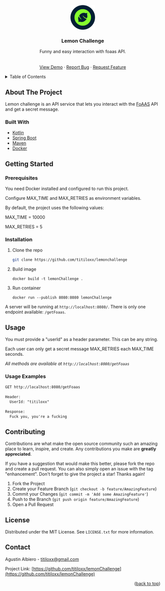 
_<!-- PROJECT LOGO -->_
<br />
<div align="center">
  <a href="https://github.com/titiloxx/lemonChallenge">
    <img src="images/logo.jpg" alt="Logo" width="80" height="80">
  </a>

<h3 align="center">Lemon Challenge</h3>

  <p align="center">
    Funny and easy interaction with foaas API.
    <br />
    <br />
    <br />
    <a href="https://lemonchallenge.kgji2b94avk8e.us-east-1.cs.amazonlightsail.com/getFoaas">View Demo</a>
    ·
    <a href="https://github.com/titiloxx/lemonChallenge/issues">Report Bug</a>
    ·
    <a href="https://github.com/titiloxx/lemonChallenge/issues">Request Feature</a>
  </p>
</div>

<!-- TABLE OF CONTENTS -->
<details>
  <summary>Table of Contents</summary>
  <ol>
    <li>
      <a href="#about-the-project">About The Project</a>
      <ul>
        <li><a href="#built-with">Built With</a></li>
      </ul>
    </li>
    <li>
      <a href="#getting-started">Getting Started</a>
      <ul>
        <li><a href="#prerequisites">Prerequisites</a></li>
        <li><a href="#installation">Installation</a></li>
      </ul>
    </li>
    <li><a href="#usage">Usage</a></li>
    <li><a href="#license">License</a></li>
    <li><a href="#contact">Contact</a></li>
  </ol>
</details>



<!-- ABOUT THE PROJECT -->
## About The Project

Lemon challenge is an API service that lets you interact with the [FoAAS](https://foaas.com) API and get a secret message.



### Built With

* [Kotlin](https://kotlinlang.org/)
* [Spring Boot](https://spring.io/projects/spring-boot)
* [Maven](https://maven.apache.org/)
* [Docker](https://www.docker.com/)




<!-- GETTING STARTED -->
## Getting Started

### Prerequisites

You need Docker installed and configured to run this project.

Configure MAX_TIME and MAX_RETRIES as environment variables.

By default, the project uses the following values:

MAX_TIME = 10000 

MAX_RETRIES = 5

### Installation

1. Clone the repo
   ```sh
   git clone https://github.com/titiloxx/lemonchallenge
   ```
2. Build image
   ```
   docker build -t lemonChallenge .
   ```
3. Run container
   ```
   docker run --publish 8080:8080 lemonChallenge
   ```

A server will be running at `http://localhost:8080/`. There is only one endpoint available: `/getFoaas`.


<!-- USAGE EXAMPLES -->
## Usage
You must provide a "userId" as a header parameter. This can be any string.

Each user can only get a secret message MAX_RETRIES each MAX_TIME seconds.

_All methods are available at `http://localhost:8080/getFoaas`_

### Usage Examples

```
GET http://localhost:8080/getFoaas

Header:
  UserId: "titiloxx"

Response:
  Fuck you, you're a fucking
```

<!-- CONTRIBUTING -->
## Contributing

Contributions are what make the open source community such an amazing place to learn, inspire, and create. Any contributions you make are **greatly appreciated**.

If you have a suggestion that would make this better, please fork the repo and create a pull request. You can also simply open an issue with the tag "enhancement".
Don't forget to give the project a star! Thanks again!

1. Fork the Project
2. Create your Feature Branch (`git checkout -b feature/AmazingFeature`)
3. Commit your Changes (`git commit -m 'Add some AmazingFeature'`)
4. Push to the Branch (`git push origin feature/AmazingFeature`)
5. Open a Pull Request



<!-- LICENSE -->
## License

Distributed under the MIT License. See `LICENSE.txt` for more information.


<!-- CONTACT -->
## Contact

Agustin Albiero  - titiloxx@gmail.com

Project Link: [https://github.com/titiloxx/lemonChallenge](https://github.com/titiloxx/lemonChallenge)

<p align="right">(<a href="#top">back to top</a>)</p>

<!-- MARKDOWN LINKS & IMAGES -->
<!-- https://www.markdownguide.org/basic-syntax/#reference-style-links -->
[contributors-shield]: https://img.shields.io/github/contributors/othneildrew/lemonChallenge.svg?style=for-the-badge
[contributors-url]: https://github.com/othneildrew/lemonChallenge/graphs/contributors
[forks-shield]: https://img.shields.io/github/forks/othneildrew/lemonChallenge.svg?style=for-the-badge
[forks-url]: https://github.com/othneildrew/lemonChallenge/network/members
[stars-shield]: https://img.shields.io/github/stars/othneildrew/lemonChallenge.svg?style=for-the-badge
[stars-url]: https://github.com/othneildrew/lemonChallenge/stargazers
[issues-shield]: https://img.shields.io/github/issues/othneildrew/lemonChallenge.svg?style=for-the-badge
[issues-url]: https://github.com/othneildrew/lemonChallenge/issues
[license-shield]: https://img.shields.io/github/license/othneildrew/lemonChallenge.svg?style=for-the-badge
[license-url]: https://github.com/othneildrew/lemonChallenge/blob/master/LICENSE.txt
[linkedin-shield]: https://img.shields.io/badge/-LinkedIn-black.svg?style=for-the-badge&logo=linkedin&colorB=555
[linkedin-url]: https://linkedin.com/in/othneildrew
[product-screenshot]: images/screenshot.png